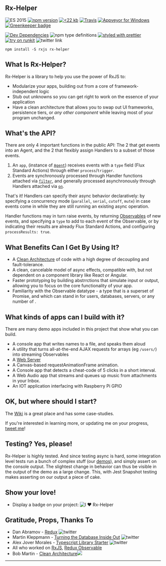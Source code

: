 ## Rx-Helper

![ES 2015](https://img.shields.io/badge/ES-2015-brightgreen.svg)
[![npm version](https://badge.fury.io/js/rx-helper.svg)](https://badge.fury.io/js/rx-helper)
[![<22 kb](https://img.shields.io/badge/gzip%20size-%3C22%20kB-brightgreen.svg)](https://www.npmjs.com/package/rx-helper)
[![Travis](https://img.shields.io/travis/deanius/rx-helper.svg)](https://travis-ci.org/deanius/rx-helper)
[![Appveyor for Windows](https://ci.appveyor.com/api/projects/status/udjy5549kiy5sk4a/branch/master?svg=true)](https://ci.appveyor.com/project/deanius/rx-helper/branch/master)
[![Greenkeeper badge](https://badges.greenkeeper.io/deanius/rx-helper.svg)](https://greenkeeper.io/)

[![Dev Dependencies](https://david-dm.org/deanius/rx-helper/dev-status.svg)](https://david-dm.org/deanius/rx-helper?type=dev)
![npm type definitions](https://img.shields.io/npm/types/chalk.svg)
[![styled with prettier](https://img.shields.io/badge/styled_with-prettier-ff69b4.svg)](https://github.com/prettier/prettier)
[![try on runkit](https://badge.runkitcdn.com/rx-helper.svg)](https://npm.runkit.com/rx-helper)
![twitter link](https://img.shields.io/badge/twitter-@deaniusol-55acee.svg)

```
npm install -S rxjs rx-helper
```

## What Is Rx-Helper?

Rx-Helper is a library to help you use the power of RxJS to:

- Modularize your apps, building out from a core of framework-independent logic
- Stub out unknowns so you can get right to work on the essence of your application
- Have a clean architecture that allows you to swap out UI frameworks, persistence tiers, or _any other component_ while leaving most of your program unchanged.

## What's the API?

There are only 4 important functions in the public API:
The 2 that get events into an Agent, and the 2 that flexibly assign Handlers to a subset of those events.

1.  An `app`, (instance of [`Agent`](https://deanius.github.io/rx-helper/docs/classes/agent.html)) receives events with a `type` field (Flux Standard Actions) through either `process`/`trigger`.
1.  Events are synchronously processed through Handler functions attached via [`filter`](https://deanius.github.io/rx-helper/docs/classes/agent.html#filter), and generally processed asynchronously through Handlers attached via [`on`](https://deanius.github.io/rx-helper/docs/classes/agent.html#on).

That's it! Handlers can specify their async behavior declaratively: by specifying a concurrency mode (`parallel`, `serial`, `cutoff`, `mute`) in case events come in while they are still running an existing async operation.

Handler functions may in turn raise events, by returning [Observables](https://github.com/tc39/proposal-observable) of new events, and specifying a `type` to add to each event of the Observable, or by indicating their results are already Flux Standard Actions, and configuring `processResults: true`.

## What Benefits Can I Get By Using It?

- A [Clean Architecture](https://blog.cleancoder.com/uncle-bob/2012/08/13/the-clean-architecture.html) of code with a high degree of decoupling and fault-tolerance.
- A clean, cancelable model of async effects, compatible with, but not dependent on a component library like React or Angular.
- Faster prototyping by building abstrrctions that simulate input or output, allowing you to focus on the core functionality of your app.
- Familiarity with the Observable datatype - a type that is a superset of Promise, and which can stand in for users, databases, servers, or any number of .

## What kinds of apps can I build with it?

There are many demo apps included in this project that show what you can build.

- A console app that writes names to a file, and speaks them aloud
- A utility that turns all-at-the-end AJAX requests for arrays (eg `/users/`) into streaming Observables
- A [Web Server](//github.com/deanius/rx-helper/blob/master/demos/express/index.js)
- A Canvas-based requestAnimationFrame animation.
- A Console app that detects a cheat-code of 5 clicks in a short interval.
- A Web Audio app that streams and queues up music from attachments in your Inbox.
- An IOT application interfacing with Raspberry Pi GPIO

## OK, but where should I start?

The [Wiki](https://github.com/deanius/rx-helper/wiki/Rx-Helper:-An-Introduction) is a great place and has some case-studies.

If you're interested in learning more, or updating me on your progress, [tweet me](//twitter.com/deaniusol)!

## Testing? Yes, please!

Rx-Helper is highly tested. And since testing async is hard, some integration level tests run a bunch of complex stuff (our [demos](#demos)), and simply assert on the console output. The slightest change in behavior can thus be visible in the output of the demo as a large change. This, with Jest Snapshot testing makes asserting on our output a piece of cake.

## Show your love!

- Display a badge on your project: ![I ♥️ Rx-Helper](https://img.shields.io/badge/built%20with-rx--helper-blue.svg)

## Gratitude, Props, Thanks To

- Dan Abramov - [Redux](https://redux.js.org) ![twitter](https://img.shields.io/badge/twitter-@dan_abramov-55acee.svg)
- Martin Kleppmann - [Turning the Database Inside Out](https://www.confluent.io/blog/turning-the-database-inside-out-with-apache-samza/) ![twitter](https://img.shields.io/badge/twitter-@martinkl-55acee.svg)
- Alex Jover Morales - [Typescript Library Starter](https://github.com/alexjoverm/typescript-library-starter) ![twitter](https://img.shields.io/badge/twitter-@alexjoverm-55acee.svg)
- All who worked on [RxJS](https://github.com/ReactiveX/rxjs), [Redux Observable](https://redux-observable.js.org/)
- Bob Martin - [Clean Architecture](https://8thlight.com/blog/uncle-bob/2012/08/13/the-clean-architecture.html)<img src="https://8thlight.com/blog/assets/posts/2012-08-13-the-clean-architecture/CleanArchitecture-8d1fe066e8f7fa9c7d8e84c1a6b0e2b74b2c670ff8052828f4a7e73fcbbc698c.jpg"/>

---
